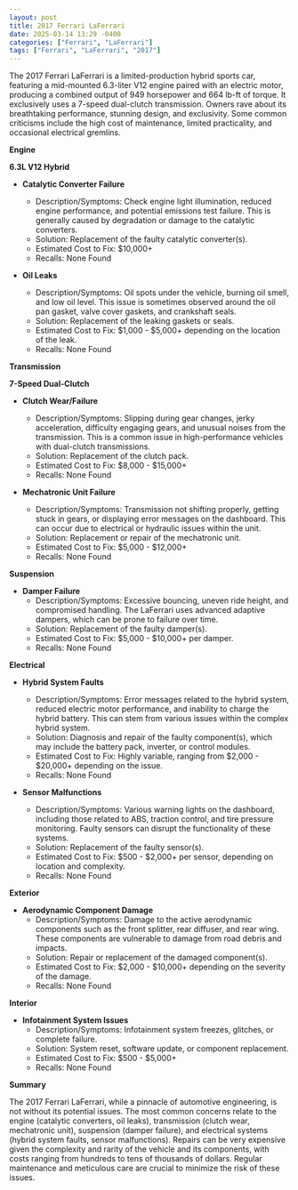 ```yaml
---
layout: post
title: 2017 Ferrari LaFerrari
date: 2025-03-14 13:29 -0400
categories: ["Ferrari", "LaFerrari"]
tags: ["Ferrari", "LaFerrari", "2017"]
---
```

The 2017 Ferrari LaFerrari is a limited-production hybrid sports car, featuring a mid-mounted 6.3-liter V12 engine paired with an electric motor, producing a combined output of 949 horsepower and 664 lb-ft of torque. It exclusively uses a 7-speed dual-clutch transmission. Owners rave about its breathtaking performance, stunning design, and exclusivity. Some common criticisms include the high cost of maintenance, limited practicality, and occasional electrical gremlins.

**Engine**

**6.3L V12 Hybrid**

*   **Catalytic Converter Failure**
    *   Description/Symptoms: Check engine light illumination, reduced engine performance, and potential emissions test failure. This is generally caused by degradation or damage to the catalytic converters.
    *   Solution: Replacement of the faulty catalytic converter(s).
    *   Estimated Cost to Fix: $10,000+
    *   Recalls: None Found

*   **Oil Leaks**
    *   Description/Symptoms: Oil spots under the vehicle, burning oil smell, and low oil level. This issue is sometimes observed around the oil pan gasket, valve cover gaskets, and crankshaft seals.
    *   Solution: Replacement of the leaking gaskets or seals.
    *   Estimated Cost to Fix: $1,000 - $5,000+ depending on the location of the leak.
    *   Recalls: None Found

**Transmission**

**7-Speed Dual-Clutch**

*   **Clutch Wear/Failure**
    *   Description/Symptoms: Slipping during gear changes, jerky acceleration, difficulty engaging gears, and unusual noises from the transmission. This is a common issue in high-performance vehicles with dual-clutch transmissions.
    *   Solution: Replacement of the clutch pack.
    *   Estimated Cost to Fix: $8,000 - $15,000+
    *   Recalls: None Found

*   **Mechatronic Unit Failure**
    *   Description/Symptoms: Transmission not shifting properly, getting stuck in gears, or displaying error messages on the dashboard. This can occur due to electrical or hydraulic issues within the unit.
    *   Solution: Replacement or repair of the mechatronic unit.
    *   Estimated Cost to Fix: $5,000 - $12,000+
    *   Recalls: None Found

**Suspension**

*   **Damper Failure**
    *   Description/Symptoms: Excessive bouncing, uneven ride height, and compromised handling. The LaFerrari uses advanced adaptive dampers, which can be prone to failure over time.
    *   Solution: Replacement of the faulty damper(s).
    *   Estimated Cost to Fix: $5,000 - $10,000+ per damper.
    *   Recalls: None Found

**Electrical**

*   **Hybrid System Faults**
    *   Description/Symptoms: Error messages related to the hybrid system, reduced electric motor performance, and inability to charge the hybrid battery. This can stem from various issues within the complex hybrid system.
    *   Solution: Diagnosis and repair of the faulty component(s), which may include the battery pack, inverter, or control modules.
    *   Estimated Cost to Fix: Highly variable, ranging from $2,000 - $20,000+ depending on the issue.
    *   Recalls: None Found

*   **Sensor Malfunctions**
    *   Description/Symptoms: Various warning lights on the dashboard, including those related to ABS, traction control, and tire pressure monitoring. Faulty sensors can disrupt the functionality of these systems.
    *   Solution: Replacement of the faulty sensor(s).
    *   Estimated Cost to Fix: $500 - $2,000+ per sensor, depending on location and complexity.
    *   Recalls: None Found

**Exterior**

*   **Aerodynamic Component Damage**
    *   Description/Symptoms: Damage to the active aerodynamic components such as the front splitter, rear diffuser, and rear wing. These components are vulnerable to damage from road debris and impacts.
    *   Solution: Repair or replacement of the damaged component(s).
    *   Estimated Cost to Fix: $2,000 - $10,000+ depending on the severity of the damage.
    *   Recalls: None Found

**Interior**

*   **Infotainment System Issues**
    *   Description/Symptoms: Infotainment system freezes, glitches, or complete failure.
    *   Solution: System reset, software update, or component replacement.
    *   Estimated Cost to Fix: $500 - $5,000+
    *   Recalls: None Found

**Summary**

The 2017 Ferrari LaFerrari, while a pinnacle of automotive engineering, is not without its potential issues. The most common concerns relate to the engine (catalytic converters, oil leaks), transmission (clutch wear, mechatronic unit), suspension (damper failure), and electrical systems (hybrid system faults, sensor malfunctions). Repairs can be very expensive given the complexity and rarity of the vehicle and its components, with costs ranging from hundreds to tens of thousands of dollars. Regular maintenance and meticulous care are crucial to minimize the risk of these issues.

